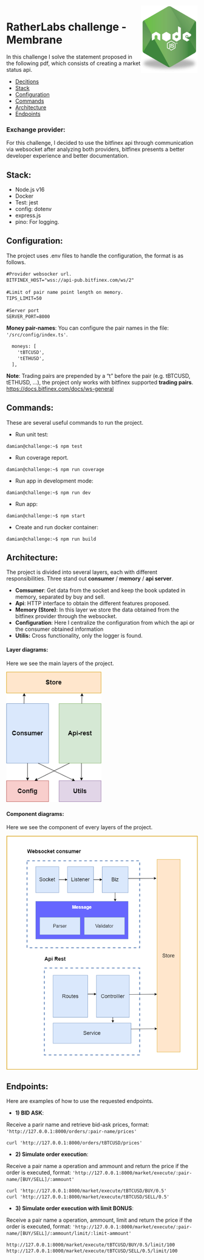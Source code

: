 <img src="https://github.com/damiancipolat/node-bff/blob/master/doc/node.png?raw=true" width="150px" align="right" />

# RatherLabs challenge - Membrane
In this challenge I solve the statement proposed in the following pdf, which consists of creating a market status api.

- [Decitions](#exchange-provider)
- [Stack](#stack)
- [Configuration](#configuration)
- [Commands](#commands)
- [Architecture](#architecture)
- [Endpoints](#endpoints)

### Exchange provider:
For this challenge, I decided to use the bitfinex api through communication via websocket after analyzing both providers, bitfinex presents a better developer experience and better documentation.

## **Stack**:
- Node.js v16
- Docker
- Test: jest
- config: dotenv
- express.js
- pino: For logging.

## **Configuration**:
The project uses .env files to handle the configuration, the format is as follows.

```console
#Provider websocker url.
BITFINEX_HOST="wss://api-pub.bitfinex.com/ws/2"

#Limit of pair name point length on memory.
TIPS_LIMIT=50

#Server port
SERVER_PORT=8000
```

**Money pair-names**:
You can configure the pair names in the file: `'/src/config/index.ts'`.

```console
  moneys: [
    'tBTCUSD',
    'tETHUSD',
  ],
```
**Note**: Trading pairs are prepended by a “t” before the pair (e.g. tBTCUSD, tETHUSD, ...), the project only works with bitfinex supported **trading pairs**.
https://docs.bitfinex.com/docs/ws-general


## **Commands**:
These are several useful commands to run the project.

- Run unit test:
```console
damian@challenge:~$ npm test
```
- Run coverage report.
```console
damian@challenge:~$ npm run coverage
```
- Run app in development mode:
```console
damian@challenge:~$ npm run dev
```
- Run app:
```console
damian@challenge:~$ npm start
```

- Create and run docker container:
```console
damian@challenge:~$ npm run build
```

## **Architecture**:
The project is divided into several layers, each with different responsibilities. Three stand out **consumer** / **memory** / **api server**.

- **Comsumer**: Get data from the socket and keep the book updated in memory, separated by buy and sell.
- **Api**: HTTP interface to obtain the different features proposed.
- **Memory (Store)**: In this layer we store the data obtained from the bitfinex provider through the websocket.
- **Configuration**: Here I centralize the configuration from which the api or the consumer obtained information
- **Utilis:** Cross functionality, only the logger is found.

#### **Layer diagrams**:
Here we see the main layers of the project.

<img src="https://github.com/damiancipolat/RatherLabsChallege/blob/main/doc/layers.png?raw=true" width="250px" />

#### **Component diagrams**:
Here we see the component of every layers of the project.

<img src="https://github.com/damiancipolat/RatherLabsChallege/blob/main/doc/complete.png?raw=true" width="550px" />

## **Endpoints**:
Here are examples of how to use the requested endpoints.

- **1) BID ASK**:

Receive a parir name and retrieve bid-ask prices, format: `'http://127.0.0.1:8000/orders/:pair-name/prices'`

```console
curl 'http://127.0.0.1:8000/orders/tBTCUSD/prices'
```

- **2) Simulate order execution**:

Receive a pair name a operation and ammount and return the price if the order is executed, format: `'http://127.0.0.1:8000/market/execute/:pair-name/[BUY/SELL]/:ammount'`

```console
curl 'http://127.0.0.1:8000/market/execute/tBTCUSD/BUY/0.5'
curl 'http://127.0.0.1:8000/market/execute/tBTCUSD/SELL/0.5'
```

- **3) Simulate order execution with limit BONUS**:

Receive a pair name a operation, ammount, limit and return the price if the order is executed, format: `'http://127.0.0.1:8000/market/execute/:pair-name/[BUY/SELL]/:ammount/limit/:limit-ammount'`

```console
http://127.0.0.1:8000/market/execute/tBTCUSD/BUY/0.5/limit/100
http://127.0.0.1:8000/market/execute/tBTCUSD/SELL/0.5/limit/100
```
